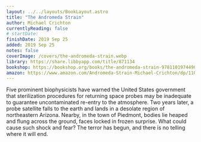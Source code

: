 ```yaml
---
layout: ../../layouts/BookLayout.astro
title: "The Andromeda Strain"
author: Michael Crichton
currentlyReading: false
# startDate:
finishDate: 2019 Sep 25
added: 2019 Sep 25
notes: false
coverImage: /covers/the-andromeda-strain.webp
library: https://share.libbyapp.com/title/871134
bookshop: https://bookshop.org/books/the-andromeda-strain-9781101974490/9781101974490
amazon: https://www.amazon.com/Andromeda-Strain-Michael-Crichton/dp/1101974494
---
```


Five prominent biophysicists have warned the United States government that sterilization procedures for returning space probes may be inadequate to guarantee uncontaminated re-entry to the atmosphere. Two years later, a probe satellite falls to the earth and lands in a desolate region of northeastern Arizona. Nearby, in the town of Piedmont, bodies lie heaped and flung across the ground, faces locked in frozen surprise. What could cause such shock and fear? The terror has begun, and there is no telling where it will end.  

